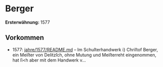 # Berger

**Ersterwähnung:** 1577

## Vorkommen
- 1577: [jahre/1577/README.md](../jahre/1577/README.md) – Im Schuſterhandwerk i} Chriſtof Berger, ein Meiſter
von Delitzſch, ohne Mutung und Meiſterreht eingenommen,
hat ſi<h aber mit dem Handwerk v...
